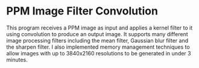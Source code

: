 # PPM Image Filter Convolution

This program receives a PPM image as input and applies a kernel filter to it using convolution to produce an output image. It supports many different image processing filters including the mean filter, Gaussian blur filter and the sharpen filter. I also implemented memory management techniques to allow images with up to 3840x2160 resolutions to be generated in under 3 minutes.
